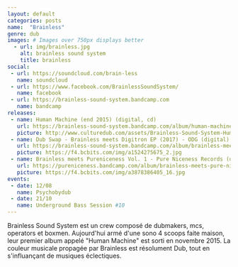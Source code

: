 ```yaml
---
layout: default
categories: posts
name:  "Brainless"
genre: dub
images: # Images over 750px displays better
  - url: img/brainless.jpg
    alt: brainless sound system
    title: brainless
social:
 - url: https://soundcloud.com/brain-less
   name: soundcloud
 - url: https://www.facebook.com/BrainlessSoundSystem/
   name: facebook
 - url: https://brainless-sound-system.bandcamp.com
   name: bandcamp
releases:
 - name: Human Machine (end 2015) (digital, cd)
   url: https://brainless-sound-system.bandcamp.com/album/human-machine-lp
   picture: http://www.culturedub.com/assets/Brainless-Sound-System-Human-Machine.jpg
 - name: Dub Swap - Brainless meets Digitron EP (2017) - ODG (digital)
   url: https://brainless-sound-system.bandcamp.com/album/brainless-meets-digitron-dub-swap-ep
   picture: https://f4.bcbits.com/img/a1524275675_2.jpg
 - name: Brainless meets Pureniceness Vol. 1 - Pure Niceness Records (digital, cd)
   url: https://pureniceness.bandcamp.com/album/brainless-meets-pure-niceness-vol-1
   picture: https://f4.bcbits.com/img/a3878386405_16.jpg
events:
 - date: 12/08
   name: Psychobydub
 - date: 21/10
   name: Underground Bass Session #10
---
```

Brainless Sound System est un crew composé de dubmakers, mcs, operators et boxmen.
Aujourd'hui armé d'une sono 4 scoops faite maison, leur premier album appelé "Human Machine" est sorti en novembre 2015. La couleur musicale propagée par Brainless est résolument Dub, tout en s'influançant de musiques éclectiques.
